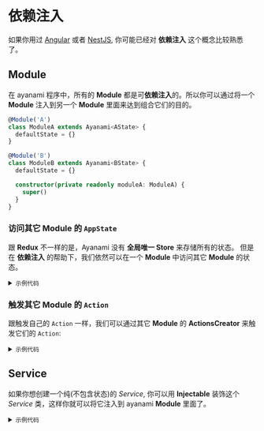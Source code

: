 # 依赖注入
如果你用过 [Angular](https://angular.io) 或者 [NestJS](https://nestjs.com/), 你可能已经对 **依赖注入** 这个概念比较熟悉了。

## Module
在 ayanami 程序中，所有的 **Module** 都是可**依赖注入**的。所以你可以通过将一个 **Module** 注入到另一个 **Module** 里面来达到组合它们的目的。

```ts
@Module('A')
class ModuleA extends Ayanami<AState> {
  defaultState = {}
}

@Module('B')
class ModuleB extends Ayanami<BState> {
  defaultState = {}

  constructor(private readonly moduleA: ModuleA) {
    super()
  }
}
```

### 访问其它 **Module** 的 `AppState`
跟 **Redux** 不一样的是，Ayanami 没有 **全局唯一 Store** 来存储所有的状态。
但是在 **依赖注入** 的帮助下，我们依然可以在一个 **Module** 中访问其它 **Module** 的状态。

<details>
<summary><code>示例代码</code></summary>

```ts
@Module('A')
class ModuleA extends Ayanami<AState> {
  defaultState = {}
}

@Module('B')
class ModuleB extends Ayanami<BState> {
  defaultState = {}

  constructor(private readonly moduleA: ModuleA) {
    super()
  }

  @Effect()
  addAndSync(payload$: Observable<number>) {
    return payload$.pipe(
      withLatestFrom(this.moduleA.state$),
      map(([payload, stateA]) => {
        ...
      })
    )
  }
}
```

</details>

### 触发其它 **Module** 的 `Action`
跟触发自己的 `Action` 一样，我们可以通过其它 **Module** 的 **ActionsCreator** 来触发它们的 `Action`:

<details>
<summary><code>示例代码</code></summary>

```ts
@Module('A')
class ModuleA extends Ayanami<AState> {
  defaultState = {}

  @ImmerReducer()
  set(state: Draft<AState>, payload: string) {
    state.syncFromB = payload
  }
}

@Module('B')
class ModuleB extends Ayanami<BState> {
  defaultState = {}

  constructor(private readonly moduleA: ModuleA) {
    super()
  }

  @Effect()
  addAndSync(payload$: Observable<number>) {
    return payload$.pipe(
      withLatestFrom(this.moduleA.state$),
      map(([payload, stateA]) => {
        return this.moduleA.getActions().set(`${stateA.syncFromB}${payload}`)
      })
    )
  }
}
```

</details>

## Service
如果你想创建一个纯(不包含状态)的 *Service*, 你可以用 **Injectable** 装饰这个 *Service* 类，这样你就可以将它注入到 ayanami **Module** 里面了。

<details>
<summary><code>示例代码</code></summary>

```ts

@Module('Simple')
class SimpleModule extends Ayanami<SimpleState> {
  defaultState = {}

  constructor(private readonly httpClient: HttpClient) {
    super()
  }

  @Effect()
  create(payload$: Observable<CreateEntityPayload>) {
    return payload$.pipe(
      withLatestFrom(this.state$),
      exhaustMap(([payload, state]) => {
        return this.httpClient.post(`/resources/${state.id}`, {
          body: payload,
        })
      })
    )
  }
}
```

```ts
import { Injectable } from 'ayanami'
import { Observable } from 'rxjs'

@Injectable()
export class HttpClient {
  constructor(private readonly tracer: Tracer) {}

  get () {}
  post<T>(config: Config = {}): Observable<T> {
    return this.send<T>({
      ...config,
      method: 'POST',
    })
  }
  delete() {}
  put() {}

  private send<T>(config: Config): Observable<T> {
    return this.tracer.send(config)
  }
}

```

```ts
import { Injectable } from 'ayanami'
import { Observable } from 'rxjs'

export type TraceId = string & {
  readonly traceIdTag: unique symbol
}

@Injectable()
export class Tracer {
  send<T>(config: Config): Observable<T> {
    const traceId = this.generateTraceId()
    this.traceStart(traceId)
    return new Observable<T>((observer) => {
      const { config, abortController } = this.convertConfig(config, traceId)
      fetch(config).then((res) => {
        this.traceEnd(traceId, res)
        return res.json()
      }).then((data) => {
        observer.next(data)
        observer.complete()
      }).catch((e) => {
        observer.error(e)
      })
      return () => {
        abortController.abort()
      }
    })
  }

  private convertConfig(config: Config, traceId: TraceId): { config: FetchInit, abortController: AbortController } {}

  private traceStart(traceId: TraceId) {}

  private traceEnd(traceId: TraceId, res: Response) {}

  private generateTraceId(): TraceId {}
}
```

</details>
